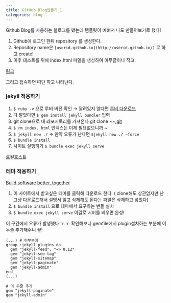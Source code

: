 ```yaml
---
title: GitHub Blog만들기_1
categories: blog
---
```


Github Blog를 사용하는 블로그를 봤는데 템플릿이 예뻐서  나도 만들어보기로 했다!

1.  Github에 로그인 한뒤 repository 를 생성한다.
2. Repository name은 `[userid.github.io](http://userid.github.io/)` 로 하고 create!
3. 이후 테스트를 위해 index.html 파일을 생성하여 아무글이나 적고.

[링크](https://youngjuee.github.io/)

그리고 접속하면 따단 하고 나타난다.

### jekyll 적용하기

1. `$ ruby -v` 으로 루비 버전 확인 → 깔려있지 않다면 [루비 다운로드](https://rubyinstaller.org/downloads/) 
2. 다 깔았다면 `$ gem install jekyll bundler` 입력
3. git clone으로 내 레포지토리를 가져온다 git clone ~~[.git](https://github.com/youngjuee/youngjuee.github.io.git)
4. `$ rm index. html` 인덱스는 이제 필요없으니까 ~
5. `$ jekyll new ./`  ⇒ 만약 오류가 난다면 `$jekyll new ./ —force`
6. `$ bundle install`
7. 사이트 실행하기 `$ bundle exec jekyll serve` 

[로컬호스트](http://127.0.0.1:4000/)

### 테마 적용하기

[Build software better, together](https://github.com/topics/jekyll-theme)

1. 이 사이트에서 받고싶은 테마를 클릭해 다운로드 한다. ( clone해도 상관없지만 난 그냥 다운로드해서 설명서 읽고 삭제해도 된다는 파일은 삭제하고 넣었다)
2. `$ bundle install` 으로 테마에서 요구하는 번들 설치
3. `$ bundle exec jekyll serve` 이걸로 서버를 띄우면 완성!

이 구간에서 오류가 발생했다 ㅜ.ㅜ
확인해보니 gemfile에서 plugin설치하는 부분에 이 두줄 추가해주니 끝!

```
(...) # 이부분에
group :jekyll_plugins do
  gem "jekyll-feed", "~> 0.12"
  gem "jekyll-seo-tag"
  gem "jekyll-sitemap"
  gem "jekyll-paginate"
  gem 'jekyll-admin'
end
(...)

# 이 두줄 추가
gem "jekyll-paginate"
gem "jekyll-admin"
```